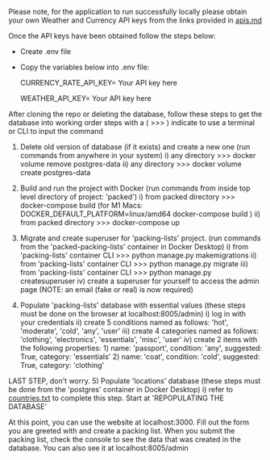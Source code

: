 Please note, for the application to run successfully locally please obtain your own Weather and Currency API keys from the links provided in [apis.md](docs/apis.md)

Once the API keys have been obtained follow the steps below: 
   - Create .env file
   - Copy the variables below into .env file: 

      CURRENCY_RATE_API_KEY= Your API key here
      
      WEATHER_API_KEY= Your API key here

After cloning the repo or deleting the database, follow these steps to get the database into working order
steps with a ( >>> ) indicate to use a terminal or CLI to input the command

1. Delete old version of database (if it exists) and create a new one (run commands from anywhere in your system)
   i) any directory >>> docker volume remove postgres-data
   ii) any directory >>> docker volume create postgres-data

2. Build and run the project with Docker (run commands from inside top level directory of project: 'packed')
   i) from packed directory >>> docker-compose build (for M1 Macs: DOCKER_DEFAULT_PLATFORM=linux/amd64 docker-compose build )
   ii) from packed directory >>> docker-compose up

3. Migrate and create superuser for 'packing-lists' project. (run commands from the 'packed-packing-lists' container in Docker Desktop)
   i) from 'packing-lists' container CLI >>> python manage.py makemigrations
   ii) from 'packing-lists' container CLI >>> python manage.py migrate
   iii) from 'packing-lists' container CLI >>> python manage.py createsuperuser
   iv) create a superuser for yourself to access the admin page (NOTE: an email (fake or real) is now required)

4. Populate 'packing-lists' database with essential values (these steps must be done on the browser at localhost:8005/admin)
   i) log in with your credentials
   ii) create 5 conditions named as follows: 'hot', 'moderate', 'cold', 'any', 'user'
   iii) create 4 categories named as follows: 'clothing', 'electronics', 'essentials', 'misc', 'user'
   iv) create 2 items with the following properties: 1) name: 'passport', condition: 'any', suggested: True, category: 'essentials' 2) name: 'coat', condition: 'cold', suggested: True, category: 'clothing'

LAST STEP, don't worry. 5) Populate 'locations' database (these steps must be done from the 'postgres' container in Docker Desktop)
i) refer to [countries.txt](api/locations/countries.txt) to complete this step. Start at 'REPOPULATING THE DATABASE'

At this point, you can use the website at localhost:3000. Fill out the form you are greeted with and create a packing list.
When you submit the packing list, check the console to see the data that was created in the database. You can also see it at localhost:8005/admin
